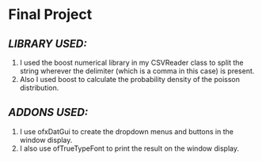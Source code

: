 # **Final Project**

## ***LIBRARY USED:***
1. I used the boost numerical library in my CSVReader class to split the string wherever the delimiter (which is a comma in this case) is present.
2. Also I used boost to calculate the probability density of the poisson distribution.


## ***ADDONS USED:***
1. I use ofxDatGui to create the dropdown menus and buttons in the window display.
2. I also use ofTrueTypeFont to print the result on the window display.
